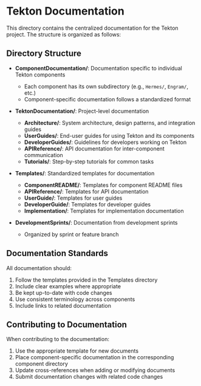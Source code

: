 # Tekton Documentation

This directory contains the centralized documentation for the Tekton project. The structure is organized as follows:

## Directory Structure

- **ComponentDocumentation/**: Documentation specific to individual Tekton components
  - Each component has its own subdirectory (e.g., `Hermes/`, `Engram/`, etc.)
  - Component-specific documentation follows a standardized format

- **TektonDocumentation/**: Project-level documentation
  - **Architecture/**: System architecture, design patterns, and integration guides
  - **UserGuides/**: End-user guides for using Tekton and its components
  - **DeveloperGuides/**: Guidelines for developers working on Tekton
  - **APIReference/**: API documentation for inter-component communication
  - **Tutorials/**: Step-by-step tutorials for common tasks

- **Templates/**: Standardized templates for documentation
  - **ComponentREADME/**: Templates for component README files
  - **APIReference/**: Templates for API documentation
  - **UserGuide/**: Templates for user guides
  - **DeveloperGuide/**: Templates for developer guides
  - **Implementation/**: Templates for implementation documentation

- **DevelopmentSprints/**: Documentation from development sprints
  - Organized by sprint or feature branch

## Documentation Standards

All documentation should:
1. Follow the templates provided in the Templates directory
2. Include clear examples where appropriate
3. Be kept up-to-date with code changes
4. Use consistent terminology across components
5. Include links to related documentation

## Contributing to Documentation

When contributing to the documentation:
1. Use the appropriate template for new documents
2. Place component-specific documentation in the corresponding component directory
3. Update cross-references when adding or modifying documents
4. Submit documentation changes with related code changes